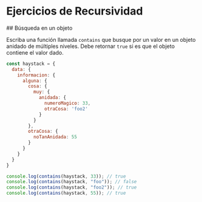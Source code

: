 # Ejercicios de Recursividad

## Búsqueda en un objeto

Escriba una función llamada `contains` que busque por un valor en un objeto anidado de múltiples niveles. Debe retornar `true` si es que el objeto contiene el valor dado.

```js
const haystack = {
  data: {
    informacion: {
      alguna: {
        cosa: {
          muy: {
            anidada: {
              numeroMagico: 33,
              otraCosa: 'foo2'
            }
          }
        },
        otraCosa: {
          noTanAnidada: 55
        }
      }
    }
  }
}

console.log(contains(haystack, 33)); // true
console.log(contains(haystack, "foo")); // false
console.log(contains(haystack, "foo2")); // true
console.log(contains(haystack, 55)); // true

```
